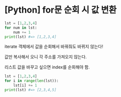 # [Python] for문 순회 시 값 변환

```python
lst = [1,2,3,4]
for num in lst:
	num += 1
print(lst) #=> [1,2,3,4]
```

iterate 객체에서 값을 순회해서 바꿔줘도 바뀌지 않는다!

값만 복사해서 오니 각 주소를 가져오지 않는다.

리스트 값을 바꾸고 싶으면 index를 순회해야 함.

```python
lst = [1,2,3,4]
for i in range(len(lst)):
	lst[i] += 1
print(lst) #=> [2,3,4,5]
```

